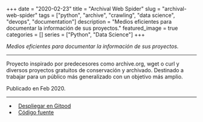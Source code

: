 +++ 
date = "2020-02-23"
title = "Archival Web Spider"
slug = "archival-web-spider"
tags = ["python", "archive", "crawling", "data science", "devops", "documentation"]
description = "Medios eficientes para documentar la información de sus proyectos."
featured_image = true
categories = []
series = ["Python", "Data Science"]
+++

<p>
<em>Medios eficientes para documentar la información de sus proyectos.</em>
</p>
<hr>
<p>
    Proyecto inspirado por predecesores como archive.org, wget o curl y diversos proyectos gratuitos de conservación y archivado. Destinado a trabajar para un público más generalizado con un objetivo más amplio.
</p>
<p>Publicado en Feb 2020.</p>
<hr>
<ul>
	<li><i class="fa fa-terminal"></i>&nbsp; <a href="https://gitpod.io/#https://github.com/netrules/archival-web-spider" rel="nofollow">Despliegar en Gitpod</a></li>
	<li><i class="fa fa-download"></i>&nbsp; <a href="https://github.com/netrules/archival-web-spider">Código fuente</a></li>
</ul>